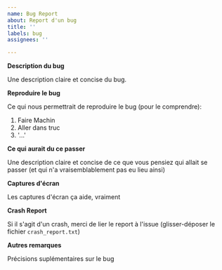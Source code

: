```yaml
---
name: Bug Report
about: Report d'un bug
title: ''
labels: bug
assignees: ''

---
```


**Description du bug**

Une description claire et concise du bug.

**Reproduire le bug**

Ce qui nous permettrait de reproduire le bug (pour le comprendre):
1. Faire Machin
2. Aller dans truc
3. '...'

**Ce qui aurait du ce passer**

Une description claire et concise de ce que vous pensiez qui allait se passer (et qui n'a vraisemblablement pas eu lieu ainsi)

**Captures d'écran**

Les captures d'écran ça aide, vraiment

**Crash Report**

Si il s'agit d'un crash, merci de lier le report à l'issue (glisser-déposer le fichier `crash_report.txt`)

**Autres remarques**

Précisions suplémentaires sur le bug
